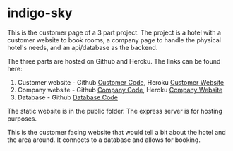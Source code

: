 # indigo-sky

This is the customer page of a 3 part project.  The project is a hotel with a customer website to book rooms, a company page to handle the 
physical hotel's needs, and an api/database as the backend.

The three parts are hosted on Github and Heroku. The links can be found here:
1. Customer website - Github [Customer Code][1], Heroku [Customer Website][2]
2. Company website - Github [Company Code][3], Heroku [Company Website][4]
3. Database - Github [Database Code][5]

[1]: https://github.com/johnny-jack19/indigo-sky "Customer Code"
[2]: http://indigo-sky.herokuapp.com/ "Customer Website"
[3]: https://github.com/johnny-jack19/hotel-company "Company Code"
[4]: http://jackson-hotel-company.herokuapp.com/ "Company Website"
[5]: https://github.com/johnny-jack19/hotel-db "Database Code"

The static website is in the public folder.  The express server is for hosting purposes.

This is the customer facing website that would tell a bit about the hotel and the area around.  It connects to a database and allows 
for booking.
